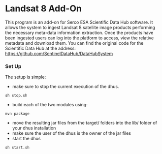# Landsat 8 Add-On #

This program is an add-on for Serco ESA Scientific Data Hub software. 
It allows the system to ingest Landsat 8 satellite image products performing the necessary meta-data information extraction.
Once the products have been ingested users can log into the platform to access, view the relative metadata and download them.
You can find the original code for the Scientific Data Hub at the address: https://github.com/SentinelDataHub/DataHubSystem


### Set Up ###

The setup is simple:

* make sure to stop the current execution of the dhus.
```
sh stop.sh
```

* build each of the two modules using:
```
mvn package
```
* move the resulting jar files from the target/ folders into the lib/ folder of your dhus installation
* make sure the user of the dhus is the owner of the jar files
* start the dhus
```
sh start.sh
```
